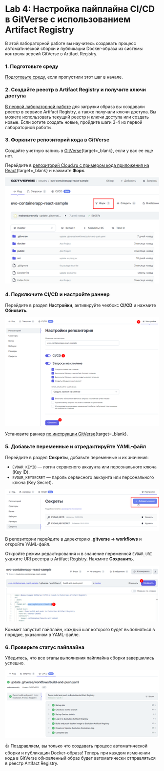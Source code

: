 # Lab 4: Настройка пайплайна CI/CD в GitVerse с использованием Artifact Registry

В этой лабораторной работе вы научитесь создавать процесс автоматической сборки и публикации Docker-образа из системы контроля версий GitVerse в Artifact Registry.

### 1. Подготовьте среду

[Подготовьте среду](/prerequisites), если пропустили этот шаг в начале. 

### 2. Создайте реестр в Artifact Registry и получите ключи доступа

[В первой лабораторной работе](/lab1) для загрузки образа вы создавали реестр в сервисе Artifact Registry, а также получали ключи доступа. Вы можете использовать текущий реестр и ключи доступа или создать новые. Если хотите создать новые, пройдите шаги 3-4 из первой лабораторной работы.  

### 3. Форкните репозиторий кода в GitVerse

Создайте учетную запись в [GitVerse](https://gitverse.ru/){target=_blank}, если у вас ее еще нет. 

Перейдите в [репозиторий Cloud.ru с примером кода приложения на React](https://gitverse.ru/cloudru/evo-containerapp-react-sample){target=_blank} и нажмите **Форк**.

![fork](images/lab4/fork.png)

### 4. Подключите CI/CD и настройте раннер

Перейдите в раздел **Настройки**, активируйте чекбокс **CI/CD** и нажмите **Обновить**.

![ci-cd-on](images/lab4/ci-cd-on.png)

Установите раннер [по инструкции GitVerse](https://gitverse.ru/docs/actions-conf/runners-uc/){target=_blank}.

### 5. Добавьте переменные и отредактируйте YAML-файл

Перейдите в раздел **Секреты**, добавьте переменные и их значения:

- `EVOAR_KEYID` — логин сервисного аккаунта или персонального ключа (Key ID).
- `EVOAR_KEYSECRET` — пароль сервисного аккаунта или персонального ключа (Key Secret).

![add-credentials](images/lab4/add-credentials.png)

В репозитории перейдите в директорию **.gitverse → workflows** и откройте YAML-файл. 

Откройте режим редактирования и в значение переменной `EVOAR_URI` укажите URI реестра в Artifact Registry.
Нажмите **Сохранить**. 

![edit-yaml](images/lab4/edit-yaml.png)

Коммит запустит пайплайн, каждый шаг которого будет выполняться в порядке, указанном в YAML‑файле.

### 6. Проверьте статус пайплайна

Убедитесь, что все этапы выполнения пайплайна сборки завершились успешно.

![jobs-successed](images/lab4/jobs-successed.png)

👍 Поздравляем, вы только что создавать процесс автоматической сборки и публикации Docker-образа! Теперь при каждом изменении кода в  GitVerse обновленный образ будет автоматически отправляться в реестр Artifact Registry.